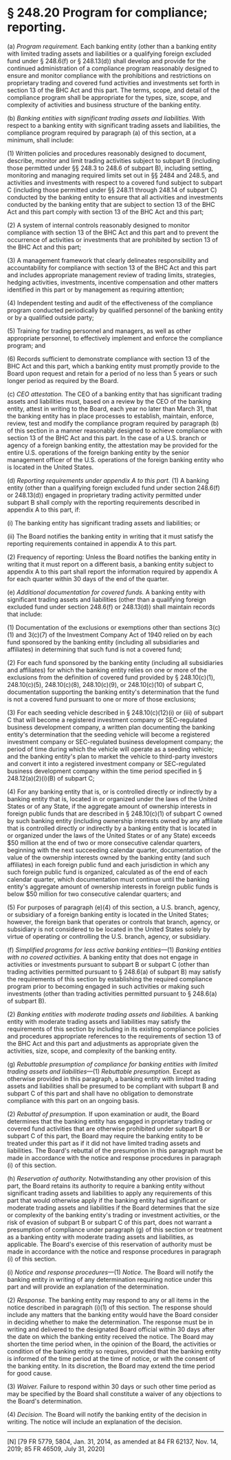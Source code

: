 # § 248.20   Program for compliance; reporting.

(a) *Program requirement.* Each banking entity (other than a banking entity with limited trading assets and liabilities or a qualifying foreign excluded fund under § 248.6(f) or § 248.13(d)) shall develop and provide for the continued administration of a compliance program reasonably designed to ensure and monitor compliance with the prohibitions and restrictions on proprietary trading and covered fund activities and investments set forth in section 13 of the BHC Act and this part. The terms, scope, and detail of the compliance program shall be appropriate for the types, size, scope, and complexity of activities and business structure of the banking entity.


(b) *Banking entities with significant trading assets and liabilities.* With respect to a banking entity with significant trading assets and liabilities, the compliance program required by paragraph (a) of this section, at a minimum, shall include:


(1) Written policies and procedures reasonably designed to document, describe, monitor and limit trading activities subject to subpart B (including those permitted under §§ 248.3 to 248.6 of subpart B), including setting, monitoring and managing required limits set out in §§ 2484 and 248.5, and activities and investments with respect to a covered fund subject to subpart C (including those permitted under §§ 248.11 through 248.14 of subpart C) conducted by the banking entity to ensure that all activities and investments conducted by the banking entity that are subject to section 13 of the BHC Act and this part comply with section 13 of the BHC Act and this part;


(2) A system of internal controls reasonably designed to monitor compliance with section 13 of the BHC Act and this part and to prevent the occurrence of activities or investments that are prohibited by section 13 of the BHC Act and this part;


(3) A management framework that clearly delineates responsibility and accountability for compliance with section 13 of the BHC Act and this part and includes appropriate management review of trading limits, strategies, hedging activities, investments, incentive compensation and other matters identified in this part or by management as requiring attention;


(4) Independent testing and audit of the effectiveness of the compliance program conducted periodically by qualified personnel of the banking entity or by a qualified outside party;


(5) Training for trading personnel and managers, as well as other appropriate personnel, to effectively implement and enforce the compliance program; and


(6) Records sufficient to demonstrate compliance with section 13 of the BHC Act and this part, which a banking entity must promptly provide to the Board upon request and retain for a period of no less than 5 years or such longer period as required by the Board.


(c) *CEO attestation.* The CEO of a banking entity that has significant trading assets and liabilities must, based on a review by the CEO of the banking entity, attest in writing to the Board, each year no later than March 31, that the banking entity has in place processes to establish, maintain, enforce, review, test and modify the compliance program required by paragraph (b) of this section in a manner reasonably designed to achieve compliance with section 13 of the BHC Act and this part. In the case of a U.S. branch or agency of a foreign banking entity, the attestation may be provided for the entire U.S. operations of the foreign banking entity by the senior management officer of the U.S. operations of the foreign banking entity who is located in the United States.


(d) *Reporting requirements under appendix A to this part.* (1) A banking entity (other than a qualifying foreign excluded fund under section 248.6(f) or 248.13(d)) engaged in proprietary trading activity permitted under subpart B shall comply with the reporting requirements described in appendix A to this part, if:


(i) The banking entity has significant trading assets and liabilities; or


(ii) The Board notifies the banking entity in writing that it must satisfy the reporting requirements contained in appendix A to this part.


(2) Frequency of reporting: Unless the Board notifies the banking entity in writing that it must report on a different basis, a banking entity subject to appendix A to this part shall report the information required by appendix A for each quarter within 30 days of the end of the quarter.


(e) *Additional documentation for covered funds.* A banking entity with significant trading assets and liabilities (other than a qualifying foreign excluded fund under section 248.6(f) or 248.13(d)) shall maintain records that include:


(1) Documentation of the exclusions or exemptions other than sections 3(c)(1) and 3(c)(7) of the Investment Company Act of 1940 relied on by each fund sponsored by the banking entity (including all subsidiaries and affiliates) in determining that such fund is not a covered fund;


(2) For each fund sponsored by the banking entity (including all subsidiaries and affiliates) for which the banking entity relies on one or more of the exclusions from the definition of covered fund provided by § 248.10(c)(1), 248.10(c)(5), 248.10(c)(8), 248.10(c)(9), or 248.10(c)(10) of subpart C, documentation supporting the banking entity's determination that the fund is not a covered fund pursuant to one or more of those exclusions;


(3) For each seeding vehicle described in § 248.10(c)(12)(i) or (iii) of subpart C that will become a registered investment company or SEC-regulated business development company, a written plan documenting the banking entity's determination that the seeding vehicle will become a registered investment company or SEC-regulated business development company; the period of time during which the vehicle will operate as a seeding vehicle; and the banking entity's plan to market the vehicle to third-party investors and convert it into a registered investment company or SEC-regulated business development company within the time period specified in § 248.12(a)(2)(i)(B) of subpart C;


(4) For any banking entity that is, or is controlled directly or indirectly by a banking entity that is, located in or organized under the laws of the United States or of any State, if the aggregate amount of ownership interests in foreign public funds that are described in § 248.10(c)(1) of subpart C owned by such banking entity (including ownership interests owned by any affiliate that is controlled directly or indirectly by a banking entity that is located in or organized under the laws of the United States or of any State) exceeds $50 million at the end of two or more consecutive calendar quarters, beginning with the next succeeding calendar quarter, documentation of the value of the ownership interests owned by the banking entity (and such affiliates) in each foreign public fund and each jurisdiction in which any such foreign public fund is organized, calculated as of the end of each calendar quarter, which documentation must continue until the banking entity's aggregate amount of ownership interests in foreign public funds is below $50 million for two consecutive calendar quarters; and


(5) For purposes of paragraph (e)(4) of this section, a U.S. branch, agency, or subsidiary of a foreign banking entity is located in the United States; however, the foreign bank that operates or controls that branch, agency, or subsidiary is not considered to be located in the United States solely by virtue of operating or controlling the U.S. branch, agency, or subsidiary.


(f) *Simplified programs for less active banking entities*—(1) *Banking entities with no covered activities.* A banking entity that does not engage in activities or investments pursuant to subpart B or subpart C (other than trading activities permitted pursuant to § 248.6(a) of subpart B) may satisfy the requirements of this section by establishing the required compliance program prior to becoming engaged in such activities or making such investments (other than trading activities permitted pursuant to § 248.6(a) of subpart B).


(2) *Banking entities with moderate trading assets and liabilities.* A banking entity with moderate trading assets and liabilities may satisfy the requirements of this section by including in its existing compliance policies and procedures appropriate references to the requirements of section 13 of the BHC Act and this part and adjustments as appropriate given the activities, size, scope, and complexity of the banking entity.


(g) *Rebuttable presumption of compliance for banking entities with limited trading assets and liabilities*—(1) *Rebuttable presumption.* Except as otherwise provided in this paragraph, a banking entity with limited trading assets and liabilities shall be presumed to be compliant with subpart B and subpart C of this part and shall have no obligation to demonstrate compliance with this part on an ongoing basis.


(2) *Rebuttal of presumption.* If upon examination or audit, the Board determines that the banking entity has engaged in proprietary trading or covered fund activities that are otherwise prohibited under subpart B or subpart C of this part, the Board may require the banking entity to be treated under this part as if it did not have limited trading assets and liabilities. The Board's rebuttal of the presumption in this paragraph must be made in accordance with the notice and response procedures in paragraph (i) of this section.


(h) *Reservation of authority.* Notwithstanding any other provision of this part, the Board retains its authority to require a banking entity without significant trading assets and liabilities to apply any requirements of this part that would otherwise apply if the banking entity had significant or moderate trading assets and liabilities if the Board determines that the size or complexity of the banking entity's trading or investment activities, or the risk of evasion of subpart B or subpart C of this part, does not warrant a presumption of compliance under paragraph (g) of this section or treatment as a banking entity with moderate trading assets and liabilities, as applicable. The Board's exercise of this reservation of authority must be made in accordance with the notice and response procedures in paragraph (i) of this section.


(i) *Notice and response procedures*—(1) *Notice.* The Board will notify the banking entity in writing of any determination requiring notice under this part and will provide an explanation of the determination.


(2) *Response.* The banking entity may respond to any or all items in the notice described in paragraph (i)(1) of this section. The response should include any matters that the banking entity would have the Board consider in deciding whether to make the determination. The response must be in writing and delivered to the designated Board official within 30 days after the date on which the banking entity received the notice. The Board may shorten the time period when, in the opinion of the Board, the activities or condition of the banking entity so requires, provided that the banking entity is informed of the time period at the time of notice, or with the consent of the banking entity. In its discretion, the Board may extend the time period for good cause.


(3) *Waiver.* Failure to respond within 30 days or such other time period as may be specified by the Board shall constitute a waiver of any objections to the Board's determination.


(4) *Decision.* The Board will notify the banking entity of the decision in writing. The notice will include an explanation of the decision.



---

[N] [79 FR 5779, 5804, Jan. 31, 2014, as amended at 84 FR 62137, Nov. 14, 2019; 85 FR 46509, July 31, 2020]




